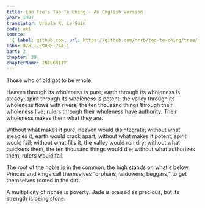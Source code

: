 ```yaml
---
title: Lao Tzu's Tao Te Ching - An English Version
year: 1997
translator: Ursula K. Le Guin
code: ukl
source:
  { label: github.com, url: https://github.com/nrrb/tao-te-ching/tree/master }
isbn: 978-1-59030-744-1
part: 2
chapter: 39
chapterName: INTEGRITY
---
```


Those who of old got to be whole:

Heaven through its wholeness is pure;
earth through its wholeness is steady;
spirit through its wholeness is potent;
the valley through its wholeness flows with rivers;
the ten thousand things through their wholeness live;
rulers through their wholeness have authority.
Their wholeness makes them what they are.

Without what makes it pure, heaven would disintegrate;
without what steadies it, earth would crack apart;
without what makes it potent, spirit would fail;
without what fills it, the valley would run dry;
without what quickens them, the ten thousand things would die;
without what authorizes them, rulers would fall.

The root of the noble is in the common,
the high stands on what's below.
Princes and kings call themselves
“orphans, widowers, beggars,”
to get themselves rooted in the dirt.

A multiplicity of riches
is poverty.
Jade is praised as precious,
but its strength is being stone.
